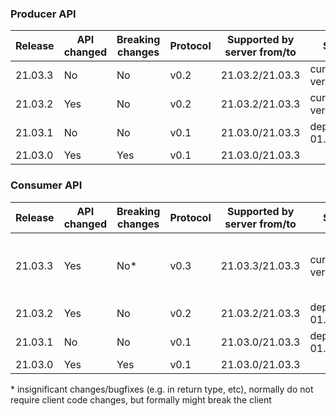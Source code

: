### Producer API

| Release      | API changed | Breaking changes | Protocol | Supported by server from/to | Status              |Comment|
| ------------ | ----------- |----------------- | -------- | ------------------------- | --------------------- | ------- |
| 21.03.3      | No          | No               | v0.2     | 21.03.2/21.03.3           | current version        |bugfix in server|
| 21.03.2      | Yes         | No               | v0.2     | 21.03.2/21.03.3           | current version        |bugfixes, add delete_stream|
| 21.03.1      | No          | No               | v0.1     | 21.03.0/21.03.3           | deprecates 01.06.2022   |bugfix in server|
| 21.03.0      | Yes         | Yes              | v0.1     | 21.03.0/21.03.3           |                 |          |

### Consumer API

| Release      | API changed | Breaking changes | Protocol | Supported by server from/to | Status         |Comment|
| ------------ | ----------- |----------------- | -------- | ------------------------- | ---------------- | ------- |
| 21.03.3      | Yes         | No*              | v0.3     | 21.03.3/21.03.3           | current version  |bugfix in server, error type for dublicated ack|
| 21.03.2      | Yes         | No               | v0.2     | 21.03.2/21.03.3           | deprecates 01.06.2022  |bugfixes, add delete_stream|
| 21.03.1      | No          | No               | v0.1     | 21.03.0/21.03.3           | deprecates 01.06.2022       |bugfix in server|
| 21.03.0      | Yes         | Yes              | v0.1     | 21.03.0/21.03.3           |                  |        |

\* insignificant changes/bugfixes (e.g. in return type, etc), normally do not require client code changes, but formally might break the client